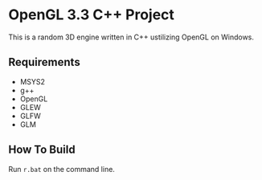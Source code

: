 # OpenGL 3.3 C++ Project
This is a random 3D engine written in C++ ustilizing OpenGL on Windows.

## Requirements
- MSYS2
- g++
- OpenGL
- GLEW
- GLFW
- GLM

## How To Build
Run `r.bat` on the command line.
